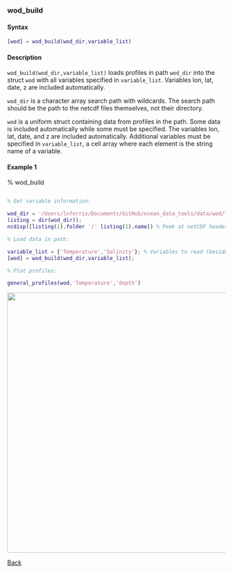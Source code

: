 ### wod_build

#### Syntax

```Matlab
[wod] = wod_build(wod_dir,variable_list)
```
#### Description

``wod_build(wod_dir,variable_list)`` loads profiles in path ``wod_dir`` into the struct ``wod`` with all variables specified in ``variable_list``. Variables lon, lat, date, z are included automatically.

``wod_dir`` is a character array search path with wildcards. The search path should be the path to the netcdf files themselves, not their directory. 

``wod`` is a uniform struct containing data from profiles in the path. Some data is included automatically while some must be specified. The variables lon, lat, date, and z are included automatically. Additional variables must be specified in ``variable_list``, a cell array where each element is the string name of a variable.

#### Example 1


% wod_build

```Matlab

% Get variable information:

wod_dir = '/Users/lnferris/Documents/GitHub/ocean_data_tools/data/wod/*.nc'; % included
listing = dir(wod_dir));
ncdisp([listing(1).folder '/' listing(1).name]) % Peek at netCDF header info to inform choice of variable_list.

% Load data in path:

variable_list = {'Temperature','Salinity'}; % Variables to read (besides lon, lat, date, z).
[wod] = wod_build(wod_dir,variable_list);

% Plot profiles:

general_profiles(wod,'Temperature','depth')

```
<img src="https://user-images.githubusercontent.com/24570061/88361566-748d2280-cd47-11ea-82a7-0458d6e2c8dc.png" width="600">

[Back](https://github.com/lnferris/ocean_data_tools#building-uniform-structs-from-data-sources-1)

